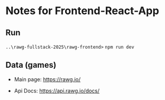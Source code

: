 # Notes for Frontend-React-App

## Run
`..\rawg-fullstack-2025\rawg-frontend>` `npm run dev`

## Data (games)
- Main page: https://rawg.io/

- Api Docs: https://api.rawg.io/docs/

